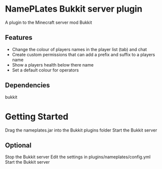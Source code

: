 NamePLates Bukkit server plugin
=======================================
A plugin to the Minecraft server mod Bukkit

Features
--------

 * Change the colour of players names in the player list (tab) and chat
 * Create custom permissions that can add a prefix and suffix to a players name
 * Show a players health below there name
 * Set a default colour for operators

Dependencies
------------
bukkit

Getting Started
===============

Drag the nameplates.jar into the Bukkit plugins folder
Start the Bukkit server

Optional
--------
Stop the Bukkit server
Edit the settings in plugins/nameplates/config.yml
Start the Bukkit server

